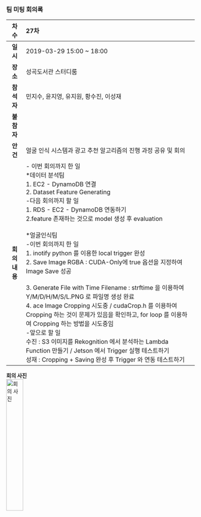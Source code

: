 ### 팀 미팅 회의록

|     차수     | 27차                                                         |
| :----------: | :----------------------------------------------------------- |
|   **일시**   | 2019-03-29 15:00 ~ 18:00     |
|   **장소**   | 성곡도서관 스터디룸                               |
|  **참석자**  | 민지수, 윤지영, 유지원, 황수진, 이성재                      |
|  **불참자**  |                                                              |
|   **안건**   | 얼굴 인식 시스템과 광고 추천 알고리즘의 진행 과정 공유 및 회의                |
| **회의내용** | - 이번 회의까지 한 일 <br/> *데이터 분석팀 <br/> 1. EC2 - DynamoDB 연결<br/> 2. Dataset Feature Generating<br/>-다음 회의까지 할 일<br/>1. RDS - EC2 - DynamoDB 연동하기 <br/> 2.feature 존재하는 것으로 model 생성 후 evaluation <br/><br/> *얼굴인식팀<br/>-이번 회의까지 한 일 <br/>1. inotify python 를 이용한 local trigger 완성<br/> 2. Save Image RGBA : CUDA-Only에 true 옵션을 지정하여 Image Save 성공<br/><br/>3. Generate File with Time Filename : strftime 을 이용하여 Y/M/D/H/M/S/L.PNG 로 파일명 생성 완료 <br/>4. ace Image Cropping 시도중 / cudaCrop.h 를 이용하여 Cropping 하는 것이 문제가 있음을 확인하고, for loop 를 이용하여 Cropping 하는 방법을 시도중임 <br/> -앞으로 할 일 <br/>수진 : S3 이미지를 Rekognition 에서 분석하는 Lambda Function 만들기 / Jetson 에서 Trigger 실행 테스트하기 <br/> 성재 : Cropping + Saving 완성 후 Trigger 와 연동 테스트하기 |


**회의 사진**<br/><img src="https://github.com/kookmin-sw/2019-cap1-2019_4/blob/upload_pictures/doc/%ED%9A%8C%EC%9D%98%EB%A1%9D/pictures/2019_03_29.jpeg" alt="회의 사진" width = "30%" height="30%"><br/>
